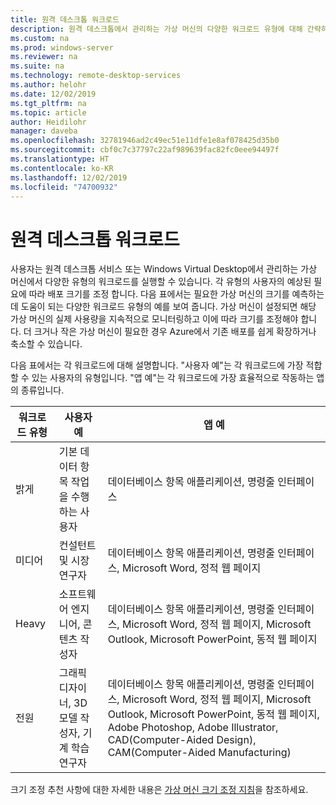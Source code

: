 ```yaml
---
title: 원격 데스크톱 워크로드
description: 원격 데스크톱에서 관리하는 가상 머신의 다양한 워크로드 유형에 대해 간략히 설명합니다.
ms.custom: na
ms.prod: windows-server
ms.reviewer: na
ms.suite: na
ms.technology: remote-desktop-services
ms.author: helohr
ms.date: 12/02/2019
ms.tgt_pltfrm: na
ms.topic: article
author: Heidilohr
manager: daveba
ms.openlocfilehash: 32781946ad2c49ec51e11dfe1e8af078425d35b0
ms.sourcegitcommit: cbf0c7c37797c22af989639fac82fc0eee94497f
ms.translationtype: HT
ms.contentlocale: ko-KR
ms.lasthandoff: 12/02/2019
ms.locfileid: "74700932"
---
```

# <a name="remote-desktop-workloads"></a>원격 데스크톱 워크로드

사용자는 원격 데스크톱 서비스 또는 Windows Virtual Desktop에서 관리하는 가상 머신에서 다양한 유형의 워크로드를 실행할 수 있습니다. 각 유형의 사용자의 예상된 필요에 따라 배포 크기를 조정 합니다. 다음 표에서는 필요한 가상 머신의 크기를 예측하는 데 도움이 되는 다양한 워크로드 유형의 예를 보여 줍니다. 가상 머신이 설정되면 해당 가상 머신의 실제 사용량을 지속적으로 모니터링하고 이에 따라 크기를 조정해야 합니다. 더 크거나 작은 가상 머신이 필요한 경우 Azure에서 기존 배포를 쉽게 확장하거나 축소할 수 있습니다.

다음 표에서는 각 워크로드에 대해 설명합니다. "사용자 예"는 각 워크로드에 가장 적합할 수 있는 사용자의 유형입니다. "앱 예"는 각 워크로드에 가장 효율적으로 작동하는 앱의 종류입니다.

| 워크로드 유형 | 사용자 예 | 앱 예 |
| --- | --- | --- |
| 밝게 | 기본 데이터 항목 작업을 수행하는 사용자 | 데이터베이스 항목 애플리케이션, 명령줄 인터페이스 |
| 미디어 | 컨설턴트 및 시장 연구자 | 데이터베이스 항목 애플리케이션, 명령줄 인터페이스, Microsoft Word, 정적 웹 페이지 |
| Heavy | 소프트웨어 엔지니어, 콘텐츠 작성자 | 데이터베이스 항목 애플리케이션, 명령줄 인터페이스, Microsoft Word, 정적 웹 페이지, Microsoft Outlook, Microsoft PowerPoint, 동적 웹 페이지 |
| 전원 | 그래픽 디자이너, 3D 모델 작성자, 기계 학습 연구자 | 데이터베이스 항목 애플리케이션, 명령줄 인터페이스, Microsoft Word, 정적 웹 페이지, Microsoft Outlook, Microsoft PowerPoint, 동적 웹 페이지, Adobe Photoshop, Adobe Illustrator, CAD(Computer-Aided Design), CAM(Computer-Aided Manufacturing) |

크기 조정 추천 사항에 대한 자세한 내용은 [가상 머신 크기 조정 지침](virtual-machine-recs.md)을 참조하세요.
